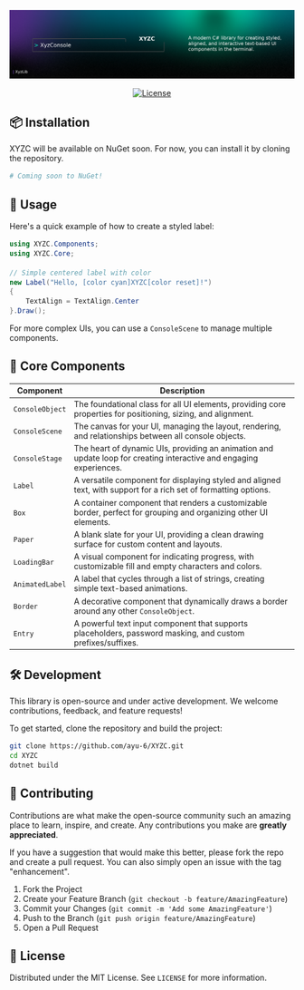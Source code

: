 ![ShowIt](images/XyzcBoard.png)
<p align="center">
    <a href="https://github.com/ayu-6/XYZC/blob/main/LICENSE"><img src="https://img.shields.io/badge/License-MIT-yellow.svg" alt="License"></a>
</p>

## 📦 Installation

XYZC will be available on NuGet soon. For now, you can install it by cloning the repository.

```bash
# Coming soon to NuGet!
```

## 🚀 Usage

Here's a quick example of how to create a styled label:

```csharp
using XYZC.Components;
using XYZC.Core;

// Simple centered label with color
new Label("Hello, [color cyan]XYZC[color reset]!")
{
    TextAlign = TextAlign.Center
}.Draw();
```

For more complex UIs, you can use a `ConsoleScene` to manage multiple components.

## 📂 Core Components

| Component | Description |
|---|---|
| `ConsoleObject` | The foundational class for all UI elements, providing core properties for positioning, sizing, and alignment. |
| `ConsoleScene` | The canvas for your UI, managing the layout, rendering, and relationships between all console objects. |
| `ConsoleStage` | The heart of dynamic UIs, providing an animation and update loop for creating interactive and engaging experiences. |
| `Label` | A versatile component for displaying styled and aligned text, with support for a rich set of formatting options. |
| `Box` | A container component that renders a customizable border, perfect for grouping and organizing other UI elements. |
| `Paper` | A blank slate for your UI, providing a clean drawing surface for custom content and layouts. |
| `LoadingBar` | A visual component for indicating progress, with customizable fill and empty characters and colors. |
| `AnimatedLabel` | A label that cycles through a list of strings, creating simple text-based animations. |
| `Border` | A decorative component that dynamically draws a border around any other `ConsoleObject`. |
| `Entry` | A powerful text input component that supports placeholders, password masking, and custom prefixes/suffixes. |

## 🛠 Development

This library is open-source and under active development. We welcome contributions, feedback, and feature requests!

To get started, clone the repository and build the project:

```bash
git clone https://github.com/ayu-6/XYZC.git
cd XYZC
dotnet build
```

## 🤝 Contributing

Contributions are what make the open-source community such an amazing place to learn, inspire, and create. Any contributions you make are **greatly appreciated**.

If you have a suggestion that would make this better, please fork the repo and create a pull request. You can also simply open an issue with the tag "enhancement".

1.  Fork the Project
2.  Create your Feature Branch (`git checkout -b feature/AmazingFeature`)
3.  Commit your Changes (`git commit -m 'Add some AmazingFeature'`)
4.  Push to the Branch (`git push origin feature/AmazingFeature`)
5.  Open a Pull Request

## 📜 License

Distributed under the MIT License. See `LICENSE` for more information.
